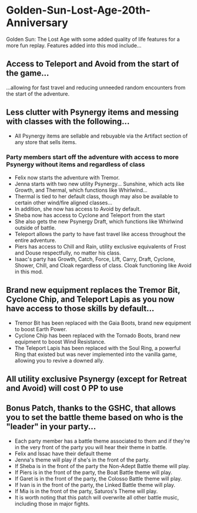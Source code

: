 # Golden-Sun-Lost-Age-20th-Anniversary
Golden Sun: The Lost Age with some added quality of life features for a more fun replay.  Features added into this mod include...
## Access to Teleport and Avoid from the start of the game...
...allowing for fast travel and reducing unneeded random encounters from the start of the adventure.
## Less clutter with Psynergy items and messing with classes with the following...
- All Psynergy items are sellable and rebuyable via the Artifact section of any store that sells items.
### Party members start off the adventure with access to more Psynergy without items and regardless of class
- Felix now starts the adventure with Tremor.
- Jenna starts with two new utility Psynergy... Sunshine, which acts like Growth, and Thermal, which functions like Whirlwind...
- Thermal is tied to her default class, though may also be available to certain other wind/fire aligned classes...
- In addition, she now has access to Avoid by default.
- Sheba now has access to Cyclone and Teleport from the start
- She also gets the new Psynergy Draft, which functions like Whirlwind outside of battle.  
- Teleport allows the party to have fast travel like access throughout the entire adventure.
- Piers has access to Chill and Rain, utility exclusive equivalents of Frost and Douse respectfully, no matter his class.
- Isaac's party has Growth, Catch, Force, Lift, Carry, Draft, Cyclone, Shower, Chill, and Cloak regardless of class. Cloak functioning like Avoid in this mod.
## Brand new equipment replaces the Tremor Bit, Cyclone Chip, and Teleport Lapis as you now have access to those skills by default...
- Tremor Bit has been replaced with the Gaia Boots, brand new equipment to boost Earth Power.
- Cyclone Chip has been replaced with the Tornado Boots, brand new equipment to boost Wind Resistance.
- The Teleport Lapis has been replaced with the Soul Ring, a powerful Ring that existed but was never implemented into the vanilla game, allowing you to revive a downed ally.
## All utility exclusive Psynergy (except for Retreat and Avoid) will cost 0 PP to use
## Bonus Patch, thanks to the GSHC, that allows you to set the battle theme based on who is the "leader" in your party...
- Each party member has a battle theme associated to them and if they're in the very front of the party you will hear their theme in battle.
- Felix and Issac have their default theme
- Jenna's theme will play if she's in the front of the party.
- If Sheba is in the front of the party the Non-Adept Battle theme will play.
- If Piers is in the front of the party, the Boat Battle theme will play.
- If Garet is in the front of the party, the Colosso Battle theme will play.
- If Ivan is in the front of the party, the Linked Battle theme will play.
- If Mia is in the front of the party, Saturos's Theme will play.
- It is worth noting that this patch will overwrite all other battle music, including those in major fights.
